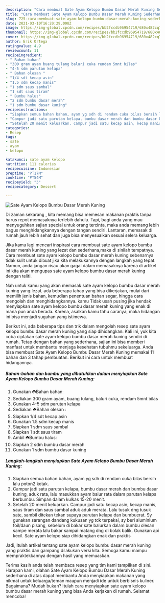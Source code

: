 ```yaml
---
description: "Cara membuat Sate Ayam Kelopo Bumbu Dasar Merah Kuning Sederhana dan Mudah Dibuat"
title: "Cara membuat Sate Ayam Kelopo Bumbu Dasar Merah Kuning Sederhana dan Mudah Dibuat"
slug: 725-cara-membuat-sate-ayam-kelopo-bumbu-dasar-merah-kuning-sederhana-dan-mudah-dibuat
date: 2021-03-10T16:20:29.098Z
image: https://img-global.cpcdn.com/recipes/bb2fccdb96954719/680x482cq70/sate-ayam-kelopo-bumbu-dasar-merah-kuning-foto-resep-utama.jpg
thumbnail: https://img-global.cpcdn.com/recipes/bb2fccdb96954719/680x482cq70/sate-ayam-kelopo-bumbu-dasar-merah-kuning-foto-resep-utama.jpg
cover: https://img-global.cpcdn.com/recipes/bb2fccdb96954719/680x482cq70/sate-ayam-kelopo-bumbu-dasar-merah-kuning-foto-resep-utama.jpg
author: Erik Ortega
ratingvalue: 4.9
reviewcount: 11
recipeingredient:
- " Bahan bahan"
- "300 gram ayam buang tulang baluri cuka rendam 5mnt bilas"
- "4-5 sdm parutan kelapa"
- " Bahan olesan "
- "1/4 sdt kecap asin"
- "1.5 sdm kecap manis"
- "1 sdm saus sambal"
- "1 sdt saus tiram"
- " Bumbu halus"
- "2 sdm bumbu dasar merah"
- "1 sdm bumbu dasar kuning"
recipeinstructions:
- "Siapkan semua bahan bahan, ayam yg sdh di rendam cuka bilas bersih lalu poton2 kotak."
- "Campur jadi satu parutan kelapa, bumbu dasar merah dan bumbu dasar kuning, aduk rata, lalu masukkan ayam balur rata dalam parutan kelapa berbumbu. Simpan dalam kulkas 15-20 menit."
- "Setelah 20 menit keluarkan. Campur jadi satu kecap asin, kecap manis, saus tiram dan saus sambal aduk aduk merata. Lalu tusuk dng tusuk sate, sambil ditekan tekan supaya parutan kelapa dan bumbuerat. Sy gunakan sarangan dandang kukusan yg tdk terpakai, sy beri aluminium foil/daun pisang, sebelum di bakar sate balurkan dalam bumbu olesan sampe merata lalu bakar sampai matang dng di bolak balik. Gunakan api kecil. Sate ayam kelopo siap dihidangkan enak dan praktis"
categories:
- Resep
tags:
- sate
- ayam
- kelopo

katakunci: sate ayam kelopo 
nutrition: 111 calories
recipecuisine: Indonesian
preptime: "PT17M"
cooktime: "PT54M"
recipeyield: "3"
recipecategory: Dessert

---
```



![Sate Ayam Kelopo Bumbu Dasar Merah Kuning](https://img-global.cpcdn.com/recipes/bb2fccdb96954719/680x482cq70/sate-ayam-kelopo-bumbu-dasar-merah-kuning-foto-resep-utama.jpg)

Di zaman  sekarang , kita memang bisa memesan makanan praktis tanpa harus repot memasaknya terlebih dahulu. Tapi, bagi anda yang mau menyuguhkan sajian special untuk orang tercinta, maka anda memang lebih bagus menghidangkannya dengan tangan sendiri. Lantaran, memasak di rumah jauh lebih sehat dan juga bisa menyesuaikan sesuai selera keluarga.

Jika kamu lagi mencari inspirasi cara membuat sate ayam kelopo bumbu dasar merah kuning yang lezat dan sederhana,maka di sinilah tempatnya. Cara membuat sate ayam kelopo bumbu dasar merah kuning  sebenarnya tidak sulit untuk dibuat jika kita melakukannya dengan langkah yang tepat. Namun, anda jangan risau akan gagal dalam memasaknya 
karena di artikel ini kita akan mengupas sate ayam kelopo bumbu dasar merah kuning dengan teliti.  



Nah untuk kamu yang akan memasak sate ayam kelopo bumbu dasar merah kuning yang lezat, ada beberapa tahap yang bisa dikerjakan, mulai dari memilih jenis bahan, kemudian penentuan bahan segar, hingga cara mengolah dan menghidangkannya. kamu Tidak usah pusing jika hendak menyiapkan sate ayam kelopo bumbu dasar merah kuning yang enak di mana pun anda berada. Karena, asalkan kamu  tahu caranya, maka hidangan ini bisa menjadi suguhan yang istimewa.

Berikut ini, ada beberapa tips dan trik dalam mengolah resep sate ayam kelopo bumbu dasar merah kuning yang siap dihidangkan. Kali ini, yuk kita coba ciptakan sate ayam kelopo bumbu dasar merah kuning sendiri di rumah. Tetap dengan bahan yang sederhana, sajian ini bisa memberi manfaat untuk membantu menjaga kesehatan tubuhmu sekeluarga. Anda bisa membuat Sate Ayam Kelopo Bumbu Dasar Merah Kuning memakai 11 bahan dan 3 tahap pembuatan. Berikut ini cara untuk membuat hidangannya.

<!--inarticleads1-->

##### Bahan-bahan dan bumbu yang dibutuhkan dalam menyiapkan Sate Ayam Kelopo Bumbu Dasar Merah Kuning:

1. Gunakan  ☘️Bahan bahan:
1. Sediakan 300 gram ayam, buang tulang, baluri cuka, rendam 5mnt bilas
1. Gunakan 4-5 sdm parutan kelapa
1. Sediakan  ☘️Bahan olesan :
1. Siapkan 1/4 sdt kecap asin
1. Gunakan 1.5 sdm kecap manis
1. Siapkan 1 sdm saus sambal
1. Siapkan 1 sdt saus tiram
1. Ambil  ☘️Bumbu halus:
1. Siapkan 2 sdm bumbu dasar merah
1. Gunakan 1 sdm bumbu dasar kuning




<!--inarticleads2-->

##### Langkah-langkah menyiapkan Sate Ayam Kelopo Bumbu Dasar Merah Kuning:

1. Siapkan semua bahan bahan, ayam yg sdh di rendam cuka bilas bersih lalu poton2 kotak.
1. Campur jadi satu parutan kelapa, bumbu dasar merah dan bumbu dasar kuning, aduk rata, lalu masukkan ayam balur rata dalam parutan kelapa berbumbu. Simpan dalam kulkas 15-20 menit.
1. Setelah 20 menit keluarkan. Campur jadi satu kecap asin, kecap manis, saus tiram dan saus sambal aduk aduk merata. Lalu tusuk dng tusuk sate, sambil ditekan tekan supaya parutan kelapa dan bumbuerat. Sy gunakan sarangan dandang kukusan yg tdk terpakai, sy beri aluminium foil/daun pisang, sebelum di bakar sate balurkan dalam bumbu olesan sampe merata lalu bakar sampai matang dng di bolak balik. Gunakan api kecil. Sate ayam kelopo siap dihidangkan enak dan praktis




Jadi, itulah artikel tentang  sate ayam kelopo bumbu dasar merah kuning  yang praktis dan gampang dilakukan versi kita. Semoga kamu mampu mempraktekkannya dengan hasil yang memuaskan. 

Terima kasih anda telah membaca resep yang tim kami tampilkan di sini. Harapan kami, olahan  Sate Ayam Kelopo Bumbu Dasar Merah Kuning sederhana di atas dapat membantu Anda menyiapkan makanan yang nikmat untuk keluarga/teman maupun menjadi ide untuk berbisnis kuliner. Bagaimana? Mudah bukan? Itulah cara menyiapkan sate ayam kelopo bumbu dasar merah kuning yang bisa Anda kerjakan di rumah. Selamat mencoba!

